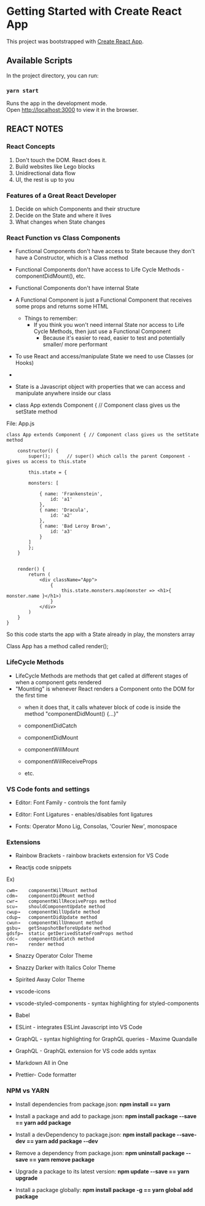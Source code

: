 # Getting Started with Create React App

This project was bootstrapped with [Create React App](https://github.com/facebook/create-react-app).

## Available Scripts

In the project directory, you can run:

### `yarn start`

Runs the app in the development mode.\
Open [http://localhost:3000](http://localhost:3000) to view it in the browser.

## REACT NOTES

### React Concepts

1. Don't touch the DOM. React does it.
2. Build websites like Lego blocks
3. Unidirectional data flow
4. UI, the rest is up to you

### Features of a Great React Developer

1. Decide on which Components and their structure
2. Decide on the State and where it lives
3. What changes when State changes

### React Function vs Class Components

- Functional Components don't have access to State because they don't have a Constructor, which is a Class method
- Functional Components don't have access to Life Cycle Methods - componentDidMount(), etc.
- Functional Components don't have internal State

- A Functional Component is just a Functional Component that receives some props and returns some HTML
    - Things to remember:
        - If you think you won't need internal State nor access to Life Cycle Methods, then just use a Functional Component
            - Because it's easier to read, easier to test and potentially smaller/ more performant

- To use React and access/manipulate State we need to use Classes (or Hooks)
- 
- State is a Javascript object with properties that we can access and manipulate anywhere inside our class

- class App extends Component { // Component class gives us the setState method

File: App.js

    class App extends Component { // Component class gives us the setState method

        constructor() {
            super();      // super() which calls the parent Component - gives us access to this.state

            this.state = {
            
            monsters: [
                
                { name: 'Frankenstein',
                    id: 'a1'
                },
                { name: 'Dracula',
                    id: 'a2'
                },
                { name: 'Bad Leroy Brown',
                    id: 'a3'
                }
            ]
            };
        }


        render() {
            return (
                <div className="App">
                    {
                        this.state.monsters.map(monster => <h1>{ monster.name }</h1>)
                    }
                </div>
            )
        }
    }

So this code starts the app with a State already in play, the monsters array

Class App has a method called render();


### LifeCycle Methods
- LifeCycle Methods are methods that get called at different stages of when a component gets rendered
- "Mounting" is whenever React renders a Component onto the DOM for the first time
    - when it does that, it calls whatever block of code is inside the method "componentDidMount() {...}"


    - componentDidCatch
    - componentDidMount
    - componentWillMount
    - componentWillReceiveProps
    - etc.


### VS Code fonts and settings

- Editor: Font Family - controls the font family

- Editor: Font Ligatures - enables/disables font ligatures

- Fonts: Operator Mono Lig, Consolas, 'Courier New', monospace

### Extensions

- Rainbow Brackets - rainbow brackets extension for VS Code

- Reactjs code snippets

Ex)

    cwm→	componentWillMount method
    cdm→	componentDidMount method
    cwr→	componentWillReceiveProps method
    scu→	shouldComponentUpdate method
    cwup→	componentWillUpdate method
    cdup→	componentDidUpdate method
    cwun→	componentWillUnmount method
    gsbu→	getSnapshotBeforeUpdate method
    gdsfp→	static getDerivedStateFromProps method
    cdc→	componentDidCatch method
    ren→	render method

- Snazzy Operator Color Theme

- Snazzy Darker with Italics Color Theme

- Spirited Away Color Theme

- vscode-icons

- vscode-styled-components - syntax highlighting for styled-components

- Babel

- ESLint - integrates ESLint Javascript into VS Code

- GraphQL - syntax highlighting for GraphQL queries - Maxime Quandalle

- GraphQL - GraphQL extension for VS code adds syntax

- Markdown All in One

- Prettier- Code formatter


### NPM vs YARN

- Install dependencies from package.json: **npm install == yarn**

- Install a package and add to package.json: **npm install package --save == yarn add package**

- Install a devDependency to package.json: **npm install package --save-dev == yarn add package --dev**

- Remove a dependency from package.json: **npm uninstall package --save == yarn remove package**

- Upgrade a package to its latest version: **npm update --save == yarn upgrade**

- Install a package globally: **npm install package -g == yarn global add package**


